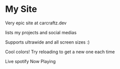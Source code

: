 My Site
=================

Very epic site at carcraftz.dev

lists my projects and social medias


Supports ultrawide and all screen sizes :) 

Cool colors! Try reloading to get a new one each time

Live spotify Now Playing
